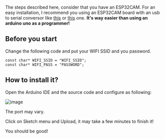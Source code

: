 The steps described here, consider that you have an ESP32CAM. For an easy installation, I recommend you using an ESP32CAM board with an usb to serial conversor like [this](https://produto.mercadolivre.com.br/MLB-2044954813-modulo-esp32-cam-com-cmera-ov2640-e-conversor-usb-serial-_JM#position=6&search_layout=grid&type=item&tracking_id=a89affb6-a55b-40af-9fda-994511a9edcf) or [this](https://www.amazon.com/Aideepen-ESP32-CAM-Bluetooth-ESP32-CAM-MB-Arduino/dp/B08P2578LV/ref=sr_1_12?keywords=esp32+cam+converter+usb&qid=1636929420&sr=8-12) one. **It's way easier than using an arduino uno as a programmer!**

## Before you start

Change the following code and put your WIFI SSID and you password.
```
const char* WIFI_SSID = "WIFI_SSID";
const char* WIFI_PASS = "PASSWORD";
```


## How to install it?

Open the Arduino IDE and the source code and configure as following:

![image](https://user-images.githubusercontent.com/5191469/141701478-9691c20c-7552-415a-841f-ccdf2ce3ac58.png)

The port may vary.

Click on Sketch menu and Upload, it may take a few minutes to finish it!

You should be good!
